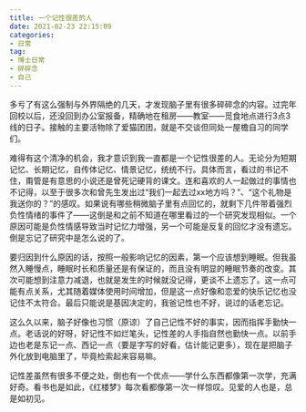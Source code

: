 ```yaml
---
title: 一个记性很差的人
date: 2021-02-23 22:15:09
categories:
- 日常
tag:
- 博士日常
- 碎碎念
- 自己
--- 
```

多亏了有这么强制与外界隔绝的几天，才发现脑子里有很多碎碎念的内容。过完年回校以后，还没回到办公室报备，精确地在租房——教室——觅食地点进行3点3线的日子。接触的主要活物除了爱猫团团，就是不交谈但同处一屋檐自习的同学们。

难得有这个清净的机会，我才意识到我一直都是一个记性很差的人。无论分为短期记忆、长期记忆，自传体记忆、情景记忆，统统不行。具体而言，看过的书记不住，甭管是有意思的小说还是曾死记硬背的课文。连和喜欢的人一起做过的事情也不记得，以至于很多次和曾先生发出过“我们一起去过xx地方吗？”、“这个礼物是我送你的？”的感叹。如果说有哪些稍微脑子里有点回忆的，就剩下几件带着强烈负性情绪的事件了——这倒是和之前不知道在哪里看过的一个研究发现相似。一个原因可能是负性情感导致当时记忆力增强，另一个可能是反复的回忆才没有遗忘。倒是忘记了研究中是怎么说的了。

要归因到什么原因的话，按照一般影响记忆的因素，第一个应该想到睡眠。但我虽然入睡慢点，睡眠时长和质量还是有保证的，而且没有明显的睡眠节奏的改变。其次可能想到注意力减退，也就是发生的时候就没记得，更谈不上遗忘了。这一点可能有点关系，尤其随着媒体使用时间增加，但是这一点好像和恋爱的快乐记忆也没记住不太符合。最后只能说是基因决定的，我爸记性也不好，说过的话老忘记。

这么久以来，脑子好像也习惯（原谅）了自己记性不好的事实，因而指挥手勤快一点。老话说的好呀，好记性不如烂笔头，记性差的人手指自然也勤快一点。以前手边也老是东记一点、西记一点（要是字写的好看，估计能记更多），现在是把脑子外化放到电脑里了，毕竟检索起来容易嘛。

记性差虽然有很多不便之处，倒也有一个优点——学什么东西都像第一次学，充满好奇。看书也是如此，《红楼梦》每次看都像第一次一样惊叹。见爱的人也是，总是如初见。